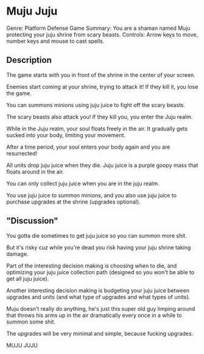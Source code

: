 Muju Juju
===

Genre: Platform Defense Game
Summary: You are a shaman named Muju protecting your juju shrine from scary beasts.
Controls: Arrow keys to move, number keys and mouse to cast spells.

Description
---

The game starts with you in front of the shrine in the center of your screen.

Enemies start coming at your shrine, trying to attack it!  If they kill it, you lose the game.

You can summons minions using juju juice to fight off the scary beasts.

The scary beasts also attack you!  If they kill you, you enter the Juju realm.

While in the Juju realm, your soul floats freely in the air.  It gradually gets sucked into your body, limiting your movement.

After a time period, your soul enters your body again and you are resurrected!

All units drop juju juice when they die.  Juju juice is a purple goopy mass that floats around in the air.

You can only collect juju juice when you are in the juju realm.

You use juju juice to summon minions, and you also use juju juice to purchase upgrades at the shrine (upgrades optional).

"Discussion"
---

You gotta die sometimes to get juju juice so you can summon more shit.

But it's risky cuz while you're dead you risk having your juju shrine taking damage.

Part of the interesting decision making is choosing when to die, and optimizing your juju juice collection path (designed so you won't be able to get all juju juice).

Another interesting decision making is budgeting your juju juice between upgrades and units (and what type of upgrades and what types of units).

Muju doesn't really do anything, he's just this super old guy limping around that throws his arms up in the air dramatically every once in a while to summon some shit.

The upgrades will be very minimal and simple, because fucking upgrades.

MUJU JUJU